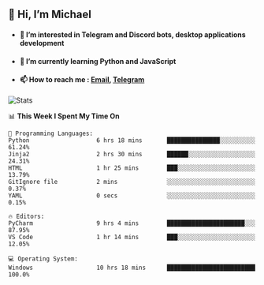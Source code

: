 ## 👋 Hi, I’m Michael
- #### 👀 I’m interested in Telegram and Discord bots, desktop applications development
- #### 🌱 I’m currently learning Python and JavaScript
- #### 📫 How to reach me : [Email](mailto:misha@kurapov.ru), [Telegram](https://t.me/mickr7)

![Stats](https://github-readme-stats.vercel.app/api?username=krpff&show_icons=true&theme=react&hide=issues&count_private=true&layout=compact)


<!--START_SECTION:waka-->
📊 **This Week I Spent My Time On** 

```text
💬 Programming Languages: 
Python                   6 hrs 18 mins       ███████████████░░░░░░░░░░   61.24% 
Jinja2                   2 hrs 30 mins       ██████░░░░░░░░░░░░░░░░░░░   24.31% 
HTML                     1 hr 25 mins        ███░░░░░░░░░░░░░░░░░░░░░░   13.79% 
GitIgnore file           2 mins              ░░░░░░░░░░░░░░░░░░░░░░░░░   0.37% 
YAML                     0 secs              ░░░░░░░░░░░░░░░░░░░░░░░░░   0.15%

🔥 Editors: 
PyCharm                  9 hrs 4 mins        ██████████████████████░░░   87.95% 
VS Code                  1 hr 14 mins        ███░░░░░░░░░░░░░░░░░░░░░░   12.05%

💻 Operating System: 
Windows                  10 hrs 18 mins      █████████████████████████   100.0%

```


<!--END_SECTION:waka-->
